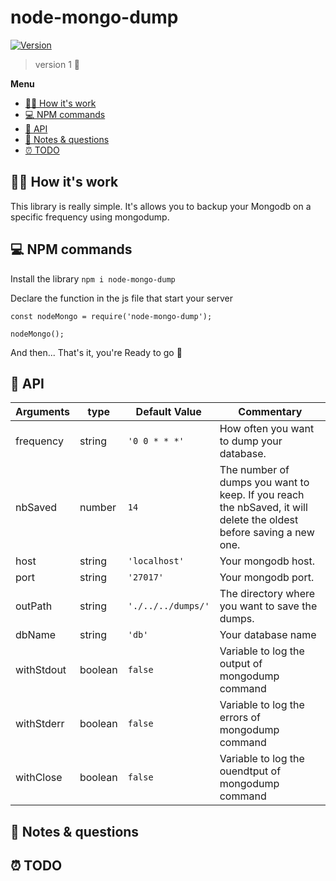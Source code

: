 # node-mongo-dump
[![Version](https://img.shields.io/npm/v/node-mongo-dump?color=brightgreen)](https://www.npmjs.com/package/node-mongo-dump)
> version 1 🚀

**Menu**

* [👷‍♂️ How it's work](#-how-its-work])
* [💻 NPM commands](#-npm-commands)
* [📖 API](#-api])
* [📝 Notes & questions](#-notes--questions)
* [⏰ TODO](#-todo)

 ## 👷‍♂️ How it's work

This library is really simple. It's allows you to backup your Mongodb on a specific frequency using mongodump.

## 💻 NPM commands

Install the library
`npm i node-mongo-dump`

Declare the function in the js file that start your server
```
const nodeMongo = require('node-mongo-dump');

nodeMongo();
```

And then... That's it, you're Ready to go 🚀

## 📖 API

|Arguments|type|Default Value|Commentary|
|----|----|----|-----|
|frequency|string|`'0 0 * * *'`|How often you want to dump your database.|
|nbSaved|number|`14`|The number of dumps you want to keep. If you reach the nbSaved, it will delete the oldest before saving a new one.|
|host|string|`'localhost'`|Your mongodb host.|
|port|string|`'27017'`|Your mongodb port.|
|outPath|string|`'./../../dumps/'`|The directory where you want to save the dumps.|
|dbName|string|`'db'`|Your database name|
|withStdout|boolean|`false`|Variable to log the output of mongodump command|
|withStderr|boolean|`false`|Variable to log the errors of mongodump command|
|withClose|boolean|`false`|Variable to log the ouendtput of mongodump command|

## 📝 Notes & questions



## ⏰ TODO